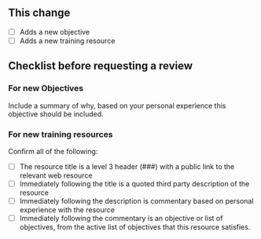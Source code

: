 ## This change
- [ ] Adds a new objective
- [ ] Adds a new training resource

## Checklist before requesting a review

### For new Objectives

Include a summary of why, based on your personal experience this objective should be included.

### For new training resources

Confirm all of the following:

- [ ] The resource title is a level 3 header (###) with a public link to the relevant web resource
- [ ] Immediately following the title is a quoted third party description of the resource
- [ ] Immediately following the description is commentary based on personal experience with the resource
- [ ] Immediately following the commentary is an objective or list of objectives, from the active list of objectives that this resource satisfies.

